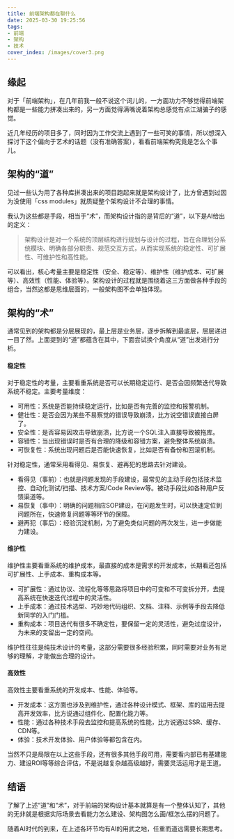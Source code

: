 ```yaml
---
title: 前端架构都在聊什么
date: 2025-03-30 19:25:56
tags:
- 前端
- 架构
- 技术
cover_index: /images/cover3.png
---
```


## 缘起

对于「前端架构」，在几年前我一般不说这个词儿的，一方面功力不够觉得前端架构都是一些能力拼凑出来的，另一方面觉得满嘴说着架构总感觉有点江湖骗子的感觉。

近几年经历的项目多了，同时因为工作交流上遇到了一些可笑的事情，所以想深入探讨下这个偏向于艺术的话题（没有准确答案），看看前端架构究竟是怎么个事儿。

## 架构的“道”

见过一些认为用了各种库拼凑出来的项目跑起来就是架构设计了，比方曾遇到过因为没使用「css modules」就质疑整个架构设计不合理的事情。

我认为这些都是手段，相当于“术”，而架构设计指的是背后的“道”，以下是AI给出的定义：

> 架构设计是对一个系统的顶层结构进行规划与设计的过程，旨在合理划分系统模块、明确各部分职责、规范交互方式，从而实现系统的稳定性、可扩展性、可维护性和高性能。

可以看出，核心考量主要是稳定性（安全、稳定等）、维护性（维护成本、可扩展等）、高效性（性能、体验等）。架构设计的过程就是围绕着这三方面做各种手段的组合，当然这都是思维层面的，一般架构图不会单独体现。

## 架构的“术”

通常见到的架构都是分层展现的，最上层是业务层，逐步拆解到最底层，层层递进一目了然。上面提到的“道”都蕴含在其中，下面尝试换个角度从“道”出发进行分析。

#### 稳定性

对于稳定性的考量，主要看重系统是否可以长期稳定运行、是否会因频繁迭代导致系统不稳定。主要考量维度：

- 可用性：系统是否能持续稳定运行，比如是否有完善的监控和报警机制。
- 健壮性：是否会因为某些不易察觉的错误导致崩溃，比方说空错误直接白屏了。
- 安全性：是否容易因攻击导致崩溃，比方说一个SQL注入直接导致被拖库。
- 容错性：当出现错误时是否有合理的降级和容错方案，避免整体系统崩溃。
- 可恢复性：系统出现问题后是否能快速恢复，比如是否有备份和回滚机制。

针对稳定性，通常采用看得见、易恢复、避再犯的思路去针对建设。

- 看得见（事前）：也就是问题发现的手段建设，最常见的主动手段包括技术监控、自动化测试/扫描、技术方案/Code Review等。被动手段比如各种用户反馈渠道等。
- 易恢复（事中）：明确的问题相应SOP建设，在问题发生时，可以快速定位到问题所在，快速修复问题等等环节的保障。
- 避再犯（事后）：经验沉淀机制，为了避免类似问题的再次发生，进一步做能力建设。

#### 维护性

维护性主要看重系统的维护成本，最直接的成本是需求的开发成本，长期看还包括可扩展性、上手成本、重构成本等。

- 可扩展性：通过协议、流程化等等思路将项目中的可变和不可变拆分开，去提高系统在快速迭代过程中的灵活性。
- 上手成本：通过技术选型、巧妙地代码组织、文档、注释、示例等手段去降低新同学的入门门槛。
- 重构成本：项目迭代有很多不确定性，要保留一定的灵活性，避免过度设计，为未来的变留出一定的空间。

维护性往往是纯技术设计的考量，这部分需要很多经验积累，同时需要对业务有足够的理解，才能做出合理的设计。

#### 高效性

高效性主要看重系统的开发成本、性能、体验等。

- 开发成本：这方面也涉及到维护性，通过各种设计模式、框架、库的运用去提高开发效率，比方说通过组件化、配置化能力等。
- 性能：通过各种技术手段去监控和提高系统的性能，比方说通过SSR、缓存、CDN等。
- 体验：技术开发体验、用户体验等都包含在内。

当然不只是局限在以上这些手段，还有很多其他手段可用，需要看内部已有基建能力、建设ROI等等综合评估，不是说越复杂越高级越好，需要灵活运用才是王道。

## 结语

了解了上述“道”和“术”，对于前端的架构设计基本就算是有一个整体认知了，其他的无非就是根据实际场景去看能力怎么建设、架构图怎么画/框怎么摆的问题了。

随着AI时代的到来，在上述各环节均有AI的用武之地，任重而道远需要长期思考。


